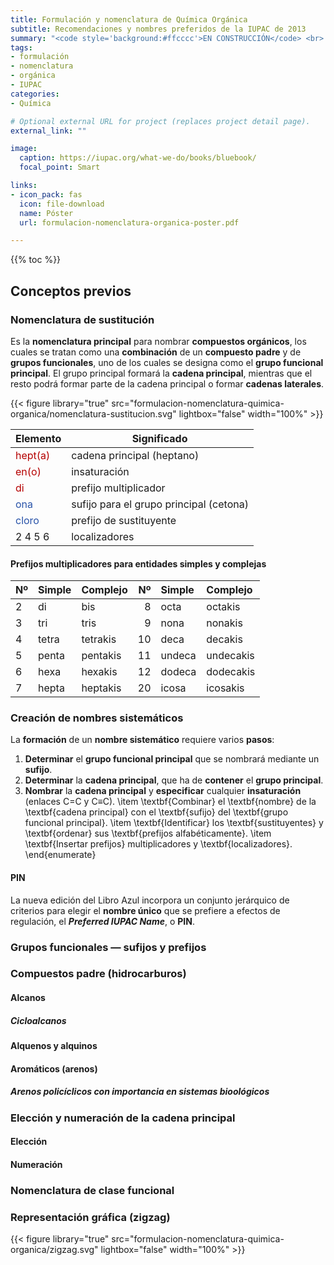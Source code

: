 ```yaml
---
title: Formulación y nomenclatura de Química Orgánica
subtitle: Recomendaciones y nombres preferidos de la IUPAC de 2013
summary: "<code style='background:#ffcccc'>EN CONSTRUCCIÓN</code> <br> Recomendaciones y nombres preferidos de la IUPAC de 2013."
tags:
- formulación
- nomenclatura
- orgánica
- IUPAC
categories:
- Química

# Optional external URL for project (replaces project detail page).
external_link: ""

image:
  caption: https://iupac.org/what-we-do/books/bluebook/
  focal_point: Smart

links:
- icon_pack: fas
  icon: file-download
  name: Póster
  url: formulacion-nomenclatura-organica-poster.pdf

---
```


{{% toc %}}

## Conceptos previos

### Nomenclatura de sustitución
Es la **nomenclatura principal** para nombrar **compuestos orgánicos**, los cuales se tratan como una **combinación** de un **compuesto padre** y de **grupos funcionales**, uno de los cuales se designa como el **grupo funcional principal**. El grupo principal formará la **cadena principal**, mientras que el resto podrá formar parte de la cadena principal o formar **cadenas laterales**.

{{< figure library="true" src="formulacion-nomenclatura-quimica-organica/nomenclatura-sustitucion.svg" lightbox="false" width="100%" >}}

| Elemento | Significado |
| --- | --- |
| <span style="color: #b50000">hept(a)</span> | cadena principal (heptano) |
| <span style="color: #b50000">en(o)</span> | insaturación |
| <span style="color: #b50000">di</span> | prefijo multiplicador |
| <span style="color: #2a54a9">ona</span> | sufijo para el grupo principal (cetona) |
| <span style="color: #2a54a9">cloro</span> | prefijo de sustituyente |
| 2 4 5 6 | localizadores |

#### Prefijos multiplicadores para entidades simples y complejas

| Nº | Simple | Complejo | Nº | Simple | Complejo |
| :--- | :--- | :--- | ---: | :--- | :--- |
| 2 | di | bis | 8 | octa | octakis |
| 3 | tri | tris | 9 | nona | nonakis |
| 4 | tetra | tetrakis | 10 | deca | decakis |
| 5 | penta | pentakis | 11 | undeca | undecakis |
| 6 | hexa | hexakis | 12 | dodeca | dodecakis |
| 7 | hepta | heptakis | 20 | icosa | icosakis |

### Creación de nombres sistemáticos

La **formación** de un **nombre sistemático** requiere varios **pasos**:

1. **Determinar** el **grupo funcional principal** que se nombrará mediante un **sufijo**.
2. **Determinar** la **cadena principal**, que ha de **contener** el **grupo principal**.
3. **Nombrar** la **cadena principal** y **especificar** cualquier **insaturación** (enlaces C=C y C$\equiv$C).
	\item \textbf{Combinar} el \textbf{nombre} de la \textbf{cadena principal} con el \textbf{sufijo} del \textbf{grupo funcional principal}.
	\item \textbf{Identificar} los \textbf{sustituyentes} y \textbf{ordenar} sus \textbf{prefijos alfabéticamente}.
	\item \textbf{Insertar prefijos} multiplicadores y \textbf{localizadores}.
\end{enumerate}

#### PIN
La nueva edición del Libro Azul incorpora un conjunto jerárquico de criterios para elegir el **nombre único** que se prefiere a efectos de regulación, el ***Preferred IUPAC Name***, o **PIN**.

### Grupos funcionales &mdash; sufijos y prefijos

### Compuestos padre (hidrocarburos)
#### Alcanos
##### Cicloalcanos
#### Alquenos y alquinos
#### Aromáticos (arenos)
##### Arenos policíclicos con importancia en sistemas bioológicos

### Elección y numeración de la cadena principal
#### Elección
#### Numeración

### Nomenclatura de clase funcional

### Representación gráfica (zigzag)
{{< figure library="true" src="formulacion-nomenclatura-quimica-organica/zigzag.svg" lightbox="false" width="100%" >}}